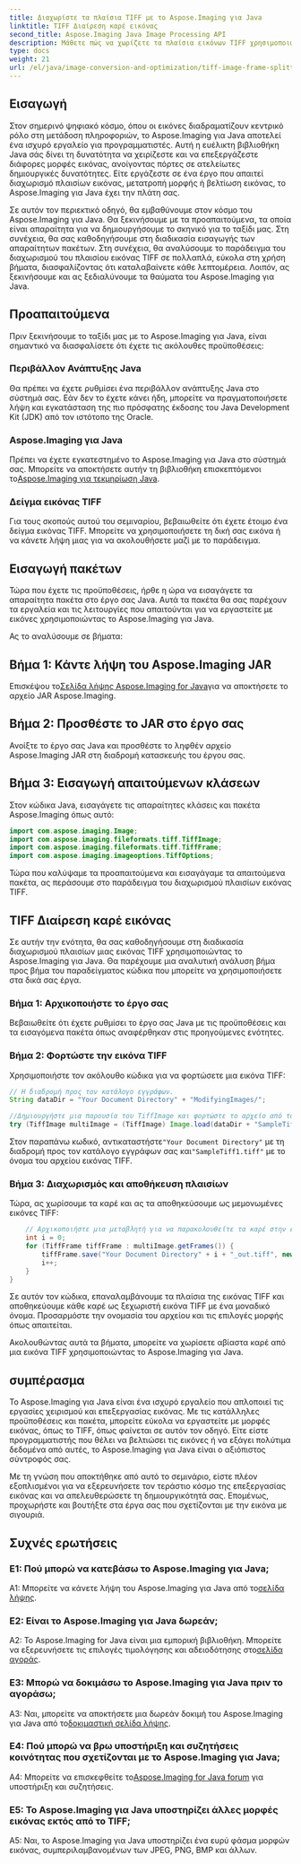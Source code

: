 ```yaml
---
title: Διαχωρίστε τα πλαίσια TIFF με το Aspose.Imaging για Java
linktitle: TIFF Διαίρεση καρέ εικόνας
second_title: Aspose.Imaging Java Image Processing API
description: Μάθετε πώς να χωρίζετε τα πλαίσια εικόνων TIFF χρησιμοποιώντας το Aspose.Imaging για Java. Οδηγός βήμα προς βήμα με προϋποθέσεις, παράδειγμα κώδικα και συχνές ερωτήσεις για προγραμματιστές.
type: docs
weight: 21
url: /el/java/image-conversion-and-optimization/tiff-image-frame-splitting/
---
```

## Εισαγωγή

Στον σημερινό ψηφιακό κόσμο, όπου οι εικόνες διαδραματίζουν κεντρικό ρόλο στη μετάδοση πληροφοριών, το Aspose.Imaging για Java αποτελεί ένα ισχυρό εργαλείο για προγραμματιστές. Αυτή η ευέλικτη βιβλιοθήκη Java σάς δίνει τη δυνατότητα να χειρίζεστε και να επεξεργάζεστε διάφορες μορφές εικόνας, ανοίγοντας πόρτες σε ατελείωτες δημιουργικές δυνατότητες. Είτε εργάζεστε σε ένα έργο που απαιτεί διαχωρισμό πλαισίων εικόνας, μετατροπή μορφής ή βελτίωση εικόνας, το Aspose.Imaging για Java έχει την πλάτη σας.

Σε αυτόν τον περιεκτικό οδηγό, θα εμβαθύνουμε στον κόσμο του Aspose.Imaging για Java. Θα ξεκινήσουμε με τα προαπαιτούμενα, τα οποία είναι απαραίτητα για να δημιουργήσουμε το σκηνικό για το ταξίδι μας. Στη συνέχεια, θα σας καθοδηγήσουμε στη διαδικασία εισαγωγής των απαραίτητων πακέτων. Στη συνέχεια, θα αναλύσουμε το παράδειγμα του διαχωρισμού του πλαισίου εικόνας TIFF σε πολλαπλά, εύκολα στη χρήση βήματα, διασφαλίζοντας ότι καταλαβαίνετε κάθε λεπτομέρεια. Λοιπόν, ας ξεκινήσουμε και ας ξεδιαλύνουμε τα θαύματα του Aspose.Imaging για Java.

## Προαπαιτούμενα

Πριν ξεκινήσουμε το ταξίδι μας με το Aspose.Imaging για Java, είναι σημαντικό να διασφαλίσετε ότι έχετε τις ακόλουθες προϋποθέσεις:

### Περιβάλλον Ανάπτυξης Java
Θα πρέπει να έχετε ρυθμίσει ένα περιβάλλον ανάπτυξης Java στο σύστημά σας. Εάν δεν το έχετε κάνει ήδη, μπορείτε να πραγματοποιήσετε λήψη και εγκατάσταση της πιο πρόσφατης έκδοσης του Java Development Kit (JDK) από τον ιστότοπο της Oracle.

### Aspose.Imaging για Java
 Πρέπει να έχετε εγκατεστημένο το Aspose.Imaging για Java στο σύστημά σας. Μπορείτε να αποκτήσετε αυτήν τη βιβλιοθήκη επισκεπτόμενοι το[Aspose.Imaging για τεκμηρίωση Java](https://reference.aspose.com/imaging/java/).

### Δείγμα εικόνας TIFF
Για τους σκοπούς αυτού του σεμιναρίου, βεβαιωθείτε ότι έχετε έτοιμο ένα δείγμα εικόνας TIFF. Μπορείτε να χρησιμοποιήσετε τη δική σας εικόνα ή να κάνετε λήψη μιας για να ακολουθήσετε μαζί με το παράδειγμα.

## Εισαγωγή πακέτων

Τώρα που έχετε τις προϋποθέσεις, ήρθε η ώρα να εισαγάγετε τα απαραίτητα πακέτα στο έργο σας Java. Αυτά τα πακέτα θα σας παρέχουν τα εργαλεία και τις λειτουργίες που απαιτούνται για να εργαστείτε με εικόνες χρησιμοποιώντας το Aspose.Imaging για Java.

Ας το αναλύσουμε σε βήματα:

## Βήμα 1: Κάντε λήψη του Aspose.Imaging JAR

 Επισκέψου το[Σελίδα λήψης Aspose.Imaging for Java](https://releases.aspose.com/imaging/java/)για να αποκτήσετε το αρχείο JAR Aspose.Imaging.

## Βήμα 2: Προσθέστε το JAR στο έργο σας

Ανοίξτε το έργο σας Java και προσθέστε το ληφθέν αρχείο Aspose.Imaging JAR στη διαδρομή κατασκευής του έργου σας.

## Βήμα 3: Εισαγωγή απαιτούμενων κλάσεων

Στον κώδικα Java, εισαγάγετε τις απαραίτητες κλάσεις και πακέτα Aspose.Imaging όπως αυτό:

```java
import com.aspose.imaging.Image;
import com.aspose.imaging.fileformats.tiff.TiffImage;
import com.aspose.imaging.fileformats.tiff.TiffFrame;
import com.aspose.imaging.imageoptions.TiffOptions;
```

Τώρα που καλύψαμε τα προαπαιτούμενα και εισαγάγαμε τα απαιτούμενα πακέτα, ας περάσουμε στο παράδειγμα του διαχωρισμού πλαισίων εικόνας TIFF.

## TIFF Διαίρεση καρέ εικόνας

Σε αυτήν την ενότητα, θα σας καθοδηγήσουμε στη διαδικασία διαχωρισμού πλαισίων μιας εικόνας TIFF χρησιμοποιώντας το Aspose.Imaging για Java. Θα παρέχουμε μια αναλυτική ανάλυση βήμα προς βήμα του παραδείγματος κώδικα που μπορείτε να χρησιμοποιήσετε στα δικά σας έργα.

### Βήμα 1: Αρχικοποιήστε το έργο σας
Βεβαιωθείτε ότι έχετε ρυθμίσει το έργο σας Java με τις προϋποθέσεις και τα εισαγόμενα πακέτα όπως αναφέρθηκαν στις προηγούμενες ενότητες.

### Βήμα 2: Φορτώστε την εικόνα TIFF
Χρησιμοποιήστε τον ακόλουθο κώδικα για να φορτώσετε μια εικόνα TIFF:

```java
// Η διαδρομή προς τον κατάλογο εγγράφων.
String dataDir = "Your Document Directory" + "ModifyingImages/";

//Δημιουργήστε μια παρουσία του TiffImage και φορτώστε το αρχείο από το δίσκο
try (TiffImage multiImage = (TiffImage) Image.load(dataDir + "SampleTiff1.tiff")) {
```

 Στον παραπάνω κωδικό, αντικαταστήστε`"Your Document Directory"` με τη διαδρομή προς τον κατάλογο εγγράφων σας και`"SampleTiff1.tiff"` με το όνομα του αρχείου εικόνας TIFF.

### Βήμα 3: Διαχωρισμός και αποθήκευση πλαισίων
Τώρα, ας χωρίσουμε τα καρέ και ας τα αποθηκεύσουμε ως μεμονωμένες εικόνες TIFF:

```java
    // Αρχικοποιήστε μια μεταβλητή για να παρακολουθείτε τα καρέ στην εικόνα
    int i = 0;
    for (TiffFrame tiffFrame : multiImage.getFrames()) {
        tiffFrame.save("Your Document Directory" + i + "_out.tiff", new TiffOptions(TiffExpectedFormat.TiffJpegRgb));
        i++;
    }
}
```

Σε αυτόν τον κώδικα, επαναλαμβάνουμε τα πλαίσια της εικόνας TIFF και αποθηκεύουμε κάθε καρέ ως ξεχωριστή εικόνα TIFF με ένα μοναδικό όνομα. Προσαρμόστε την ονομασία του αρχείου και τις επιλογές μορφής όπως απαιτείται.

Ακολουθώντας αυτά τα βήματα, μπορείτε να χωρίσετε αβίαστα καρέ από μια εικόνα TIFF χρησιμοποιώντας το Aspose.Imaging για Java.

## συμπέρασμα

Το Aspose.Imaging για Java είναι ένα ισχυρό εργαλείο που απλοποιεί τις εργασίες χειρισμού και επεξεργασίας εικόνας. Με τις κατάλληλες προϋποθέσεις και πακέτα, μπορείτε εύκολα να εργαστείτε με μορφές εικόνας, όπως το TIFF, όπως φαίνεται σε αυτόν τον οδηγό. Είτε είστε προγραμματιστής που θέλει να βελτιώσει τις εικόνες ή να εξάγει πολύτιμα δεδομένα από αυτές, το Aspose.Imaging για Java είναι ο αξιόπιστος σύντροφός σας.

Με τη γνώση που αποκτήθηκε από αυτό το σεμινάριο, είστε πλέον εξοπλισμένοι για να εξερευνήσετε τον τεράστιο κόσμο της επεξεργασίας εικόνας και να απελευθερώσετε τη δημιουργικότητά σας. Επομένως, προχωρήστε και βουτήξτε στα έργα σας που σχετίζονται με την εικόνα με σιγουριά.

## Συχνές ερωτήσεις

### Ε1: Πού μπορώ να κατεβάσω το Aspose.Imaging για Java;

 A1: Μπορείτε να κάνετε λήψη του Aspose.Imaging για Java από το[σελίδα λήψης](https://releases.aspose.com/imaging/java/).

### Ε2: Είναι το Aspose.Imaging για Java δωρεάν;

 A2: Το Aspose.Imaging for Java είναι μια εμπορική βιβλιοθήκη. Μπορείτε να εξερευνήσετε τις επιλογές τιμολόγησης και αδειοδότησης στο[σελίδα αγοράς](https://purchase.aspose.com/buy).

### Ε3: Μπορώ να δοκιμάσω το Aspose.Imaging για Java πριν το αγοράσω;

 A3: Ναι, μπορείτε να αποκτήσετε μια δωρεάν δοκιμή του Aspose.Imaging για Java από το[δοκιμαστική σελίδα λήψης](https://releases.aspose.com/).

### Ε4: Πού μπορώ να βρω υποστήριξη και συζητήσεις κοινότητας που σχετίζονται με το Aspose.Imaging για Java;

 A4: Μπορείτε να επισκεφθείτε το[Aspose.Imaging for Java forum](https://forum.aspose.com/) για υποστήριξη και συζητήσεις.

### Ε5: Το Aspose.Imaging για Java υποστηρίζει άλλες μορφές εικόνας εκτός από το TIFF;

A5: Ναι, το Aspose.Imaging για Java υποστηρίζει ένα ευρύ φάσμα μορφών εικόνας, συμπεριλαμβανομένων των JPEG, PNG, BMP και άλλων.
